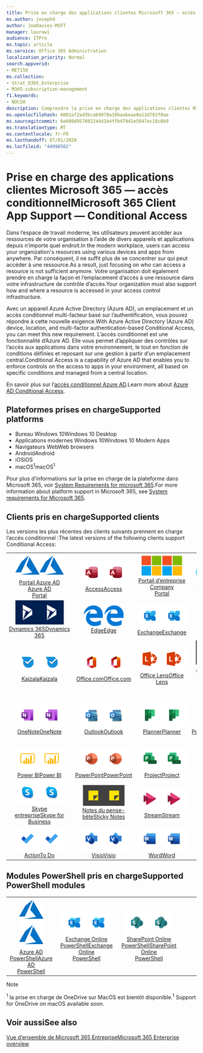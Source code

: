 ```yaml
---
title: Prise en charge des applications clientes Microsoft 365 — accès conditionnel
ms.author: josephd
author: JoeDavies-MSFT
manager: laurawi
audience: ITPro
ms.topic: article
ms.service: Office 365 Administration
localization_priority: Normal
search.appverid:
- MET150
ms.collection:
- Strat_O365_Enterprise
- M365-subscription-management
f1.keywords:
- NOCSH
description: Comprendre la prise en charge des applications clientes Microsoft 365 pour l’accès conditionnel
ms.openlocfilehash: 6081af2ad3bca69978a10baabeae0a13d783f0ae
ms.sourcegitcommit: 6e608d957082244d1b4ffb47942e5847ec18c0b9
ms.translationtype: MT
ms.contentlocale: fr-FR
ms.lasthandoff: 07/01/2020
ms.locfileid: "44998502"
---
```

# <a name="microsoft-365-client-app-support--conditional-access"></a><span data-ttu-id="de12c-103">Prise en charge des applications clientes Microsoft 365 — accès conditionnel</span><span class="sxs-lookup"><span data-stu-id="de12c-103">Microsoft 365 Client App Support — Conditional Access</span></span>

<span data-ttu-id="de12c-104">Dans l’espace de travail moderne, les utilisateurs peuvent accéder aux ressources de votre organisation à l’aide de divers appareils et applications depuis n’importe quel endroit.</span><span class="sxs-lookup"><span data-stu-id="de12c-104">In the modern workplace, users can access your organization's resources using various devices and apps from anywhere.</span></span> <span data-ttu-id="de12c-105">Par conséquent, il ne suffit plus de se concentrer sur qui peut accéder à une ressource.</span><span class="sxs-lookup"><span data-stu-id="de12c-105">As a result, just focusing on who can access a resource is not sufficient anymore.</span></span> <span data-ttu-id="de12c-106">Votre organisation doit également prendre en charge la façon et l’emplacement d’accès à une ressource dans votre infrastructure de contrôle d’accès.</span><span class="sxs-lookup"><span data-stu-id="de12c-106">Your organization must also support how and where a resource is accessed in your access control infrastructure.</span></span>

<span data-ttu-id="de12c-107">Avec un appareil Azure Active Directory (Azure AD), un emplacement et un accès conditionnel multi-facteur basé sur l’authentification, vous pouvez répondre à cette nouvelle exigence.</span><span class="sxs-lookup"><span data-stu-id="de12c-107">With Azure Active Directory (Azure AD) device, location, and multi-factor authentication-based Conditional Access, you can meet this new requirement.</span></span> <span data-ttu-id="de12c-108">L’accès conditionnel est une fonctionnalité d’Azure AD. Elle vous permet d’appliquer des contrôles sur l’accès aux applications dans votre environnement, le tout en fonction de conditions définies et reposant sur une gestion à partir d’un emplacement central.</span><span class="sxs-lookup"><span data-stu-id="de12c-108">Conditional Access is a capability of Azure AD that enables you to enforce controls on the access to apps in your environment, all based on specific conditions and managed from a central location.</span></span>

<span data-ttu-id="de12c-109">En savoir plus sur l’[accès conditionnel Azure AD](https://docs.microsoft.com/azure/active-directory/conditional-access/).</span><span class="sxs-lookup"><span data-stu-id="de12c-109">Learn more about [Azure AD Conditional Access](https://docs.microsoft.com/azure/active-directory/conditional-access/).</span></span>

## <a name="supported-platforms"></a><span data-ttu-id="de12c-110">Plateformes prises en charge</span><span class="sxs-lookup"><span data-stu-id="de12c-110">Supported platforms</span></span>

 - <span data-ttu-id="de12c-111">Bureau Windows 10</span><span class="sxs-lookup"><span data-stu-id="de12c-111">Windows 10 Desktop</span></span>
 - <span data-ttu-id="de12c-112">Applications modernes Windows 10</span><span class="sxs-lookup"><span data-stu-id="de12c-112">Windows 10 Modern Apps</span></span>
 - <span data-ttu-id="de12c-113">Navigateurs Web</span><span class="sxs-lookup"><span data-stu-id="de12c-113">Web browsers</span></span>
 - <span data-ttu-id="de12c-114">Android</span><span class="sxs-lookup"><span data-stu-id="de12c-114">Android</span></span>
 - <span data-ttu-id="de12c-115">iOS</span><span class="sxs-lookup"><span data-stu-id="de12c-115">iOS</span></span>
 - <span data-ttu-id="de12c-116">macOS<sup>1</sup></span><span class="sxs-lookup"><span data-stu-id="de12c-116">macOS<sup>1</sup></span></span>

<span data-ttu-id="de12c-117">Pour plus d’informations sur la prise en charge de la plateforme dans Microsoft 365, voir [System Requirements for microsoft 365](https://products.office.com/office-system-requirements).</span><span class="sxs-lookup"><span data-stu-id="de12c-117">For more information about platform support in Microsoft 365, see [System requirements for Microsoft 365](https://products.office.com/office-system-requirements).</span></span>

## <a name="supported-clients"></a><span data-ttu-id="de12c-118">Clients pris en charge</span><span class="sxs-lookup"><span data-stu-id="de12c-118">Supported clients</span></span>

<span data-ttu-id="de12c-119">Les versions les plus récentes des clients suivants prennent en charge l’accès conditionnel :</span><span class="sxs-lookup"><span data-stu-id="de12c-119">The latest versions of the following clients support Conditional Access:</span></span>

| | | | | | |
|:---:|:---:|:---:|:---:|:---:|:---:|
| <span data-ttu-id="de12c-120">![Icône Azure](media/o365-azure-64x64.png)</span><span class="sxs-lookup"><span data-stu-id="de12c-120">![Azure icon](media/o365-azure-64x64.png)</span></span> <br> [<span data-ttu-id="de12c-121">Portail Azure AD <br></span><span class="sxs-lookup"><span data-stu-id="de12c-121">Azure AD <br> Portal </span></span>](https://azure.microsoft.com/features/azure-portal/) | <span data-ttu-id="de12c-122">![Icône Access](media/o365-access-64x64.png)</span><span class="sxs-lookup"><span data-stu-id="de12c-122">![Access icon](media/o365-access-64x64.png)</span></span> <br> [<span data-ttu-id="de12c-123">Access</span><span class="sxs-lookup"><span data-stu-id="de12c-123">Access</span></span>](https://products.office.com/access) | <span data-ttu-id="de12c-124">![Icône portail d’entreprise](media/o365-microsoft-64x64.png)</span><span class="sxs-lookup"><span data-stu-id="de12c-124">![Company portal icon](media/o365-microsoft-64x64.png)</span></span> <br> [<span data-ttu-id="de12c-125">Portail d’entreprise <br></span><span class="sxs-lookup"><span data-stu-id="de12c-125">Company <br> Portal </span></span>](https://docs.microsoft.com/intune-user-help/sign-in-to-the-company-portal)  | <span data-ttu-id="de12c-126">![Icône Cortana](media/o365-cortana-64x64.png)</span><span class="sxs-lookup"><span data-stu-id="de12c-126">![Cortana icon](media/o365-cortana-64x64.png)</span></span> <br> [<span data-ttu-id="de12c-127">Auxquelles</span><span class="sxs-lookup"><span data-stu-id="de12c-127">Cortana</span></span>](https://www.microsoft.com/cortana) | <span data-ttu-id="de12c-128">![Icône Delve](media/o365-delve-64x64.png)</span><span class="sxs-lookup"><span data-stu-id="de12c-128">![Delve icon](media/o365-delve-64x64.png)</span></span> <br> [<span data-ttu-id="de12c-129">Delve</span><span class="sxs-lookup"><span data-stu-id="de12c-129">Delve</span></span>](https://products.office.com/business/intelligent-search) 
| <span data-ttu-id="de12c-130">![Icône Dynamics 365](media/o365-dynamics365-64x64.png)</span><span class="sxs-lookup"><span data-stu-id="de12c-130">![Dynamics 365 icon](media/o365-dynamics365-64x64.png)</span></span> <br> [<span data-ttu-id="de12c-131">Dynamics 365</span><span class="sxs-lookup"><span data-stu-id="de12c-131">Dynamics 365</span></span>](https://dynamics.microsoft.com) | <span data-ttu-id="de12c-132">![Icône de serveur Edge](media/o365-edge-64x64.png)</span><span class="sxs-lookup"><span data-stu-id="de12c-132">![Edge icon](media/o365-edge-64x64.png)</span></span> <br> [<span data-ttu-id="de12c-133">Edge</span><span class="sxs-lookup"><span data-stu-id="de12c-133">Edge</span></span>](https://www.microsoft.com/windows/microsoft-edge) | <span data-ttu-id="de12c-134">![Icône Exchange](media/o365-exchange-64x64.png)</span><span class="sxs-lookup"><span data-stu-id="de12c-134">![Exchange icon](media/o365-exchange-64x64.png)</span></span> <br> [<span data-ttu-id="de12c-135">Exchange</span><span class="sxs-lookup"><span data-stu-id="de12c-135">Exchange</span></span>](https://products.office.com/exchange/exchange-online) | <span data-ttu-id="de12c-136">![Icône Excel](media/o365-excel-64x64.png)</span><span class="sxs-lookup"><span data-stu-id="de12c-136">![Excel icon](media/o365-excel-64x64.png)</span></span> <br> [<span data-ttu-id="de12c-137">Excel</span><span class="sxs-lookup"><span data-stu-id="de12c-137">Excel</span></span>](https://products.office.com/excel) | <span data-ttu-id="de12c-138">![Icône Forms](media/o365-forms-64x64.png)</span><span class="sxs-lookup"><span data-stu-id="de12c-138">![Forms icon](media/o365-forms-64x64.png)</span></span> <br> [<span data-ttu-id="de12c-139">Forms</span><span class="sxs-lookup"><span data-stu-id="de12c-139">Forms</span></span>](https://flow.microsoft.com/connectors/shared_microsoftforms/microsoft-forms/) 
| <span data-ttu-id="de12c-140">![Icône Kaizala](media/o365-kaizala-64x64.png)</span><span class="sxs-lookup"><span data-stu-id="de12c-140">![Kaizala icon](media/o365-kaizala-64x64.png)</span></span> <br> [<span data-ttu-id="de12c-141">Kaizala</span><span class="sxs-lookup"><span data-stu-id="de12c-141">Kaizala</span></span>](https://products.office.com/en/business/microsoft-kaizala) | <span data-ttu-id="de12c-142">![Icône Office.com](media/o365-office-64x64.png)</span><span class="sxs-lookup"><span data-stu-id="de12c-142">![Office.com icon](media/o365-office-64x64.png)</span></span> <br> [<span data-ttu-id="de12c-143">Office.com</span><span class="sxs-lookup"><span data-stu-id="de12c-143">Office.com</span></span>](https://www.office.com/) | <span data-ttu-id="de12c-144">![Icône de l’objectif](media/o365-lens-64x64.png)</span><span class="sxs-lookup"><span data-stu-id="de12c-144">![Lens icon](media/o365-lens-64x64.png)</span></span> <br> [<span data-ttu-id="de12c-145">Office Lens</span><span class="sxs-lookup"><span data-stu-id="de12c-145">Office Lens</span></span>](https://www.microsoft.com/p/office-lens/9wzdncrfj3t8?activetab=pivot%3Aoverviewtab) | <span data-ttu-id="de12c-146">![Icône d’administrateur Office 365](media/o365-o365admin-64x64.png)</span><span class="sxs-lookup"><span data-stu-id="de12c-146">![Office 365 Admin icon](media/o365-o365admin-64x64.png)</span></span> <br> [<span data-ttu-id="de12c-147">Administrateur 365 Microsoft <br></span><span class="sxs-lookup"><span data-stu-id="de12c-147">Microsoft 365 <br> Admin</span></span>](https://products.office.com/business/manage-office-365-admin-app) | <span data-ttu-id="de12c-148">![Icône OneDrive entreprise](media/o365-OneDrive-64x64.png)</span><span class="sxs-lookup"><span data-stu-id="de12c-148">![OneDrive for Business icon](media/o365-OneDrive-64x64.png)</span></span> <br> [<span data-ttu-id="de12c-149">OneDrive<sup>1</sup></span><span class="sxs-lookup"><span data-stu-id="de12c-149">OneDrive<sup>1</sup></span></span>](https://products.office.com/onedrive-for-business/online-cloud-storage) 
| <span data-ttu-id="de12c-150">![Icône OneNote](media/o365-OneNote-64x64.png)</span><span class="sxs-lookup"><span data-stu-id="de12c-150">![OneNote icon](media/o365-OneNote-64x64.png)</span></span> <br> [<span data-ttu-id="de12c-151">OneNote</span><span class="sxs-lookup"><span data-stu-id="de12c-151">OneNote</span></span>](https://products.office.com/onenote) | <span data-ttu-id="de12c-152">![Icône Outlook](media/o365-outlook-64x64.png)</span><span class="sxs-lookup"><span data-stu-id="de12c-152">![Outlook icon](media/o365-outlook-64x64.png)</span></span> <br> [<span data-ttu-id="de12c-153">Outlook</span><span class="sxs-lookup"><span data-stu-id="de12c-153">Outlook</span></span>](https://products.office.com/outlook) | <span data-ttu-id="de12c-154">![Icône planificateur](media/o365-planner-64x64.png)</span><span class="sxs-lookup"><span data-stu-id="de12c-154">![Planner icon](media/o365-planner-64x64.png)</span></span> <br> [<span data-ttu-id="de12c-155">Planner</span><span class="sxs-lookup"><span data-stu-id="de12c-155">Planner</span></span>](https://products.office.com/business/task-management-software) | <span data-ttu-id="de12c-156">![Icône PowerApp](media/o365-powerapps-64x64.png)</span><span class="sxs-lookup"><span data-stu-id="de12c-156">![PowerApps icon](media/o365-powerapps-64x64.png)</span></span> <br> [<span data-ttu-id="de12c-157">PowerApps</span><span class="sxs-lookup"><span data-stu-id="de12c-157">PowerApps</span></span>](https://powerapps.microsoft.com) | <span data-ttu-id="de12c-158">![Icône de mise en marche automatique](media/o365-flow-64x64.png)</span><span class="sxs-lookup"><span data-stu-id="de12c-158">![Power Automate icon](media/o365-flow-64x64.png)</span></span> <br> [<span data-ttu-id="de12c-159">Automate d’alimentation <br></span><span class="sxs-lookup"><span data-stu-id="de12c-159">Power <br> Automate</span></span>](https://flow.microsoft.com)
| <span data-ttu-id="de12c-160">![Icône PowerBI](media/o365-powerbi-64x64.png)</span><span class="sxs-lookup"><span data-stu-id="de12c-160">![PowerBI icon](media/o365-powerbi-64x64.png)</span></span> <br> [<span data-ttu-id="de12c-161">Power BI</span><span class="sxs-lookup"><span data-stu-id="de12c-161">Power BI</span></span>](https://powerbi.microsoft.com) | <span data-ttu-id="de12c-162">![Icône PowerPoint](media/o365-powerpoint-64x64.png)</span><span class="sxs-lookup"><span data-stu-id="de12c-162">![PowerPoint icon](media/o365-powerpoint-64x64.png)</span></span> <br> [<span data-ttu-id="de12c-163">PowerPoint</span><span class="sxs-lookup"><span data-stu-id="de12c-163">PowerPoint</span></span>](https://products.office.com/powerpoint) | <span data-ttu-id="de12c-164">![Icône Project](media/o365-project-64x64.png)</span><span class="sxs-lookup"><span data-stu-id="de12c-164">![Project icon](media/o365-project-64x64.png)</span></span> <br> [<span data-ttu-id="de12c-165">Project</span><span class="sxs-lookup"><span data-stu-id="de12c-165">Project</span></span>](https://products.office.com/project) | <span data-ttu-id="de12c-166">![Icône Publisher](media/o365-publisher-64x64.png)</span><span class="sxs-lookup"><span data-stu-id="de12c-166">![Publisher icon](media/o365-publisher-64x64.png)</span></span> <br> [<span data-ttu-id="de12c-167">Publisher</span><span class="sxs-lookup"><span data-stu-id="de12c-167">Publisher</span></span>](https://products.office.com/publisher) | <span data-ttu-id="de12c-168">![Icône de SharePoint](media/o365-sharepoint-64x64.png)</span><span class="sxs-lookup"><span data-stu-id="de12c-168">![SharePoint icon](media/o365-sharepoint-64x64.png)</span></span> <br> [<span data-ttu-id="de12c-169">SharePoint</span><span class="sxs-lookup"><span data-stu-id="de12c-169">Sharepoint</span></span>](https://products.office.com/sharepoint) 
| <span data-ttu-id="de12c-170">![Icône Skype Entreprise](media/o365-skypeforbusiness-64x64.png)</span><span class="sxs-lookup"><span data-stu-id="de12c-170">![Skype for Business icon](media/o365-skypeforbusiness-64x64.png)</span></span> <br> [<span data-ttu-id="de12c-171">Skype <br> entreprise</span><span class="sxs-lookup"><span data-stu-id="de12c-171">Skype for <br> Business</span></span>](https://www.skype.com/business/) | <span data-ttu-id="de12c-172">![Icône de pense-bête](media/o365-stickynotes-64x64.png)</span><span class="sxs-lookup"><span data-stu-id="de12c-172">![Sticky Notes icon](media/o365-stickynotes-64x64.png)</span></span> <br> [<span data-ttu-id="de12c-173">Notes du pense-bête</span><span class="sxs-lookup"><span data-stu-id="de12c-173">Sticky Notes</span></span>](https://www.microsoft.com/p/microsoft-sticky-notes/9nblggh4qghw) | <span data-ttu-id="de12c-174">![Icône Stream](media/o365-stream-64x64.png)</span><span class="sxs-lookup"><span data-stu-id="de12c-174">![Stream icon](media/o365-stream-64x64.png)</span></span> <br> [<span data-ttu-id="de12c-175">Stream</span><span class="sxs-lookup"><span data-stu-id="de12c-175">Stream</span></span>](https://stream.microsoft.com) | <span data-ttu-id="de12c-176">![Icône Sway](media/o365-sway-64x64.png)</span><span class="sxs-lookup"><span data-stu-id="de12c-176">![Sway icon](media/o365-sway-64x64.png)</span></span> <br> [<span data-ttu-id="de12c-177">Sway</span><span class="sxs-lookup"><span data-stu-id="de12c-177">Sway</span></span>](https://sway.com) | <span data-ttu-id="de12c-178">![Icône Teams](media/o365-teams-64x64.png)</span><span class="sxs-lookup"><span data-stu-id="de12c-178">![Teams icon](media/o365-teams-64x64.png)</span></span> <br> [<span data-ttu-id="de12c-179">Équipes</span><span class="sxs-lookup"><span data-stu-id="de12c-179">Teams</span></span>](https://products.office.com/microsoft-teams/group-chat-software) 
| <span data-ttu-id="de12c-180">![Icône action](media/o365-todo-64x64.png)</span><span class="sxs-lookup"><span data-stu-id="de12c-180">![To Do icon](media/o365-todo-64x64.png)</span></span> <br> [<span data-ttu-id="de12c-181">Action</span><span class="sxs-lookup"><span data-stu-id="de12c-181">To Do</span></span>](https://todo.microsoft.com) | <span data-ttu-id="de12c-182">![Icône Visio](media/o365-visio-64x64.png)</span><span class="sxs-lookup"><span data-stu-id="de12c-182">![Visio icon](media/o365-visio-64x64.png)</span></span> <br> [<span data-ttu-id="de12c-183">Visio</span><span class="sxs-lookup"><span data-stu-id="de12c-183">Visio</span></span>](https://products.office.com/visio/flowchart-software) | <span data-ttu-id="de12c-184">![Icône Word](media/o365-word-64x64.png)</span><span class="sxs-lookup"><span data-stu-id="de12c-184">![Word icon](media/o365-word-64x64.png)</span></span> <br> [<span data-ttu-id="de12c-185">Word</span><span class="sxs-lookup"><span data-stu-id="de12c-185">Word</span></span>](https://products.office.com/word) | <span data-ttu-id="de12c-186">![Icône Yammer](media/o365-yammer-64x64.png)</span><span class="sxs-lookup"><span data-stu-id="de12c-186">![Yammer icon](media/o365-yammer-64x64.png)</span></span> <br> [<span data-ttu-id="de12c-187">Yammer</span><span class="sxs-lookup"><span data-stu-id="de12c-187">Yammer</span></span>](https://products.office.com/yammer/yammer-overview)

## <a name="supported-powershell-modules"></a><span data-ttu-id="de12c-188">Modules PowerShell pris en charge</span><span class="sxs-lookup"><span data-stu-id="de12c-188">Supported PowerShell modules</span></span>

| | | | | | |
|:---:|:---:|:---:|:---:|:---:|:---:|
| <span data-ttu-id="de12c-189">![Icône Azure](media/o365-azure-64x64.png)</span><span class="sxs-lookup"><span data-stu-id="de12c-189">![Azure icon](media/o365-azure-64x64.png)</span></span> <br> [<span data-ttu-id="de12c-190">Azure AD <br> PowerShell</span><span class="sxs-lookup"><span data-stu-id="de12c-190">Azure AD <br> PowerShell</span></span>](https://docs.microsoft.com/powershell/azure/active-directory/overview?view=azureadps-2.0) | <span data-ttu-id="de12c-191">![Icône Exchange](media/o365-exchange-64x64.png)</span><span class="sxs-lookup"><span data-stu-id="de12c-191">![Exchange icon](media/o365-exchange-64x64.png)</span></span> <br> [<span data-ttu-id="de12c-192">Exchange Online <br> PowerShell</span><span class="sxs-lookup"><span data-stu-id="de12c-192">Exchange Online <br> PowerShell</span></span>](https://docs.microsoft.com/powershell/exchange/exchange-online/exchange-online-powershell?view=exchange-ps) | <span data-ttu-id="de12c-193">![Icône de SharePoint](media/o365-sharepoint-64x64.png)</span><span class="sxs-lookup"><span data-stu-id="de12c-193">![SharePoint icon](media/o365-sharepoint-64x64.png)</span></span> <br> [<span data-ttu-id="de12c-194">SharePoint Online <br> PowerShell</span><span class="sxs-lookup"><span data-stu-id="de12c-194">SharePoint Online <br> PowerShell</span></span>](https://docs.microsoft.com/powershell/sharepoint/sharepoint-online/connect-sharepoint-online)

> [!NOTE]
> <span data-ttu-id="de12c-195"><sup>1</sup> la prise en charge de OneDrive sur MacOS est bientôt disponible.</span><span class="sxs-lookup"><span data-stu-id="de12c-195"><sup>1</sup> Support for OneDrive on macOS available soon.</span></span>

## <a name="see-also"></a><span data-ttu-id="de12c-196">Voir aussi</span><span class="sxs-lookup"><span data-stu-id="de12c-196">See also</span></span>

[<span data-ttu-id="de12c-197">Vue d’ensemble de Microsoft 365 Entreprise</span><span class="sxs-lookup"><span data-stu-id="de12c-197">Microsoft 365 Enterprise overview</span></span>](https://docs.microsoft.com/microsoft-365/enterprise/microsoft-365-overview)
